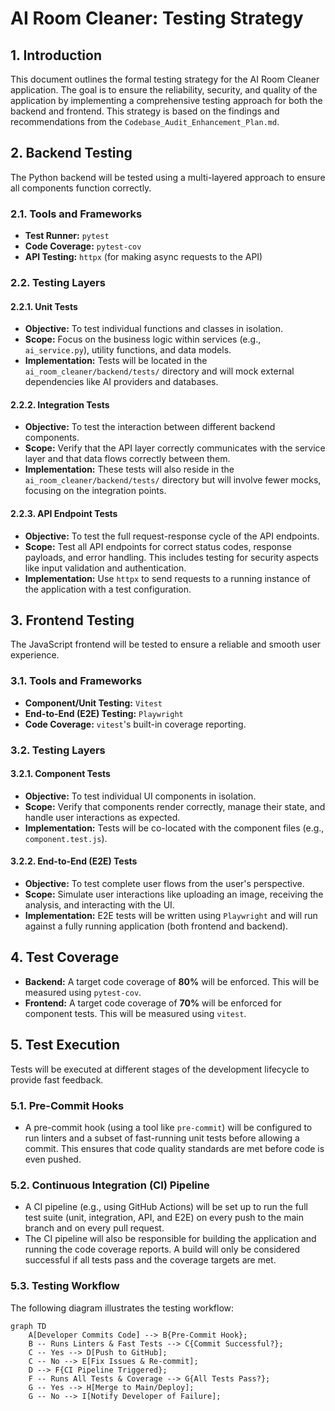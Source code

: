 # AI Room Cleaner: Testing Strategy

## 1. Introduction

This document outlines the formal testing strategy for the AI Room Cleaner application. The goal is to ensure the reliability, security, and quality of the application by implementing a comprehensive testing approach for both the backend and frontend. This strategy is based on the findings and recommendations from the `Codebase_Audit_Enhancement_Plan.md`.

## 2. Backend Testing

The Python backend will be tested using a multi-layered approach to ensure all components function correctly.

### 2.1. Tools and Frameworks

*   **Test Runner:** `pytest`
*   **Code Coverage:** `pytest-cov`
*   **API Testing:** `httpx` (for making async requests to the API)

### 2.2. Testing Layers

#### 2.2.1. Unit Tests
*   **Objective:** To test individual functions and classes in isolation.
*   **Scope:** Focus on the business logic within services (e.g., `ai_service.py`), utility functions, and data models.
*   **Implementation:** Tests will be located in the `ai_room_cleaner/backend/tests/` directory and will mock external dependencies like AI providers and databases.

#### 2.2.2. Integration Tests
*   **Objective:** To test the interaction between different backend components.
*   **Scope:** Verify that the API layer correctly communicates with the service layer and that data flows correctly between them.
*   **Implementation:** These tests will also reside in the `ai_room_cleaner/backend/tests/` directory but will involve fewer mocks, focusing on the integration points.

#### 2.2.3. API Endpoint Tests
*   **Objective:** To test the full request-response cycle of the API endpoints.
*   **Scope:** Test all API endpoints for correct status codes, response payloads, and error handling. This includes testing for security aspects like input validation and authentication.
*   **Implementation:** Use `httpx` to send requests to a running instance of the application with a test configuration.

## 3. Frontend Testing

The JavaScript frontend will be tested to ensure a reliable and smooth user experience.

### 3.1. Tools and Frameworks

*   **Component/Unit Testing:** `Vitest`
*   **End-to-End (E2E) Testing:** `Playwright`
*   **Code Coverage:** `vitest`'s built-in coverage reporting.

### 3.2. Testing Layers

#### 3.2.1. Component Tests
*   **Objective:** To test individual UI components in isolation.
*   **Scope:** Verify that components render correctly, manage their state, and handle user interactions as expected.
*   **Implementation:** Tests will be co-located with the component files (e.g., `component.test.js`).

#### 3.2.2. End-to-End (E2E) Tests
*   **Objective:** To test complete user flows from the user's perspective.
*   **Scope:** Simulate user interactions like uploading an image, receiving the analysis, and interacting with the UI.
*   **Implementation:** E2E tests will be written using `Playwright` and will run against a fully running application (both frontend and backend).

## 4. Test Coverage

*   **Backend:** A target code coverage of **80%** will be enforced. This will be measured using `pytest-cov`.
*   **Frontend:** A target code coverage of **70%** will be enforced for component tests. This will be measured using `vitest`.

## 5. Test Execution

Tests will be executed at different stages of the development lifecycle to provide fast feedback.

### 5.1. Pre-Commit Hooks

*   A pre-commit hook (using a tool like `pre-commit`) will be configured to run linters and a subset of fast-running unit tests before allowing a commit. This ensures that code quality standards are met before code is even pushed.

### 5.2. Continuous Integration (CI) Pipeline

*   A CI pipeline (e.g., using GitHub Actions) will be set up to run the full test suite (unit, integration, API, and E2E) on every push to the main branch and on every pull request.
*   The CI pipeline will also be responsible for building the application and running the code coverage reports. A build will only be considered successful if all tests pass and the coverage targets are met.

### 5.3. Testing Workflow

The following diagram illustrates the testing workflow:

```mermaid
graph TD
    A[Developer Commits Code] --> B{Pre-Commit Hook};
    B -- Runs Linters & Fast Tests --> C{Commit Successful?};
    C -- Yes --> D[Push to GitHub];
    C -- No --> E[Fix Issues & Re-commit];
    D --> F{CI Pipeline Triggered};
    F -- Runs All Tests & Coverage --> G{All Tests Pass?};
    G -- Yes --> H[Merge to Main/Deploy];
    G -- No --> I[Notify Developer of Failure];